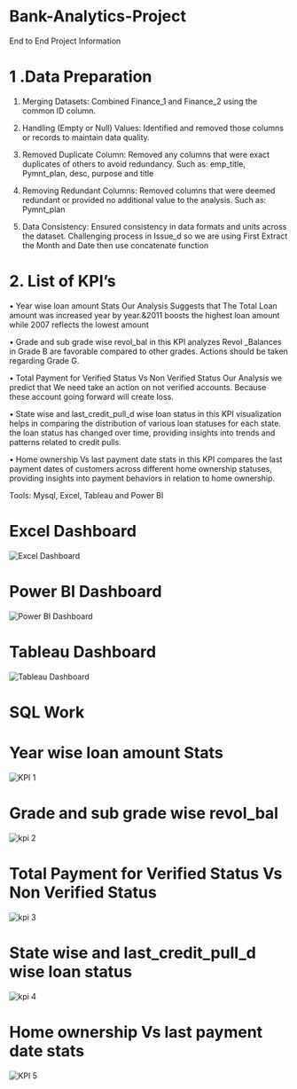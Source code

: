 # Bank-Analytics-Project
End to End Project Information

# 1 .Data Preparation

1. Merging Datasets: Combined Finance_1 and Finance_2 using the common ID column.
   
2. Handling (Empty or Null) Values: Identified and removed those columns or records to maintain data quality.
   
3. Removed Duplicate Column: Removed any columns that were exact duplicates of others to avoid redundancy.
   Such as: emp_title, Pymnt_plan, desc, purpose and title
   
4. Removing Redundant Columns: Removed columns that were deemed redundant or provided no additional value to the analysis.
   Such as: Pymnt_plan

5. Data Consistency: Ensured consistency in data formats and units across the dataset.
Challenging process in Issue_d so we are using First Extract the Month and Date then use concatenate function

# 2. List of KPI’s
•	Year wise loan amount Stats Our Analysis Suggests that The Total Loan amount was increased year by year.&2011 boosts the highest loan amount while 2007 reflects the lowest amount

•	Grade and sub grade wise revol_bal in this KPI analyzes Revol _Balances in Grade B are favorable compared to other grades. Actions should be taken regarding Grade G.

•	Total Payment for Verified Status Vs Non Verified Status Our Analysis we predict that We need take an action on not verified accounts. Because these account going forward will create loss.

•	State wise and last_credit_pull_d wise loan status in this KPI visualization helps in comparing the distribution of various loan statuses for each state. the loan status has changed over time, providing insights into trends and patterns related to credit pulls.

•	Home ownership Vs last payment date stats in this KPI compares the last payment dates of customers across different home ownership statuses, providing insights into payment behaviors in relation to home ownership.

Tools: Mysql, Excel, Tableau and Power BI

# Excel Dashboard
![Excel Dashboard](https://github.com/user-attachments/assets/5953c86a-e4b0-4db7-a211-26fc342435a8)

# Power BI Dashboard
![Power BI Dashboard](https://github.com/user-attachments/assets/d8f4cae2-b67c-454b-adf8-f713398c87ab)


# Tableau Dashboard
![Tableau Dashboard](https://github.com/user-attachments/assets/1d6b4f75-b5e6-4ade-941c-a8ffa16812b0)

# SQL Work 
# Year wise loan amount Stats
![KPI 1](https://github.com/user-attachments/assets/2ea5dfbb-dfc6-4df2-b68b-8950e92f8386)
# Grade and sub grade wise revol_bal
![kpi 2](https://github.com/user-attachments/assets/f058ed67-6f07-4722-b21c-eaa4eef9772b)
# Total Payment for Verified Status Vs Non Verified Status
![kpi 3](https://github.com/user-attachments/assets/fc12b8f0-f7be-4333-8190-24a34b9ea91c)
# State wise and last_credit_pull_d wise loan status
![kpi 4](https://github.com/user-attachments/assets/d478c760-9c4d-49c5-ace4-f70d438b4ee4)
# Home ownership Vs last payment date stats
![KPI 5](https://github.com/user-attachments/assets/a63c948d-5572-48ea-bf6a-79cb26662659)
